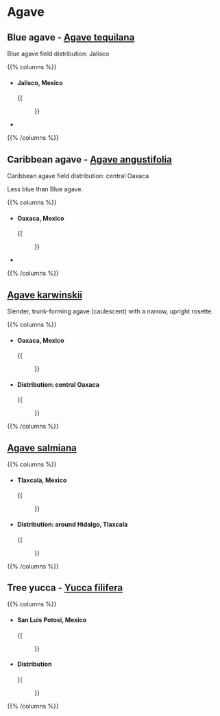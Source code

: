 # Agave

## Blue agave - [Agave tequilana](https://en.wikipedia.org/wiki/Blue_agave)

Blue agave field distribution: Jalisco

{{% columns %}}

- #### Jalisco, Mexico
  {{<figure src="blue-agave.png" caption="" class="img-lg" loading="lazy"
    link="https://www.google.com/maps/@20.204342,-104.244029,3a,85.3y,334.35h,88.49t/data=!3m5!1e1!3m3!1sELdDZpOd99uRnfIOM92evw!2e0!6shttps%3A%2F%2Fstreetviewpixels-pa.googleapis.com%2Fv1%2Fthumbnail%3Fw%3D900%26h%3D600%26panoid%3DELdDZpOd99uRnfIOM92evw%26cb_client%3Dmaps_sv.share%26yaw%3D334.3472965155825%26pitch%3D1.5105220317455519%26thumbfov%3D85?coh=235716&entry=tts" target="_blank">}}
- 

{{% /columns %}}

## Caribbean agave - [Agave angustifolia](https://en.wikipedia.org/wiki/Agave_angustifolia)

Caribbean agave field distribution: central Oaxaca

Less blue than Blue agave.

{{% columns %}}

- #### Oaxaca, Mexico
  {{<figure src="caribbean-agave.png" caption="" class="img-lg" loading="lazy"
    link="https://www.google.com/maps/@16.630227,-96.782902,3a,35.1y,127.46h,84.52t/data=!3m5!1e1!3m3!1sK1mqbuTpOqNZhq-44cjdjA!2e0!6shttps%3A%2F%2Fstreetviewpixels-pa.googleapis.com%2Fv1%2Fthumbnail%3Fw%3D900%26h%3D600%26panoid%3DK1mqbuTpOqNZhq-44cjdjA%26cb_client%3Dmaps_sv.share%26yaw%3D127.45903383879123%26pitch%3D5.481054856352998%26thumbfov%3D35?coh=235716&entry=tts" target="_blank">}}
- 

{{% /columns %}}

## [Agave karwinskii](https://de.wikipedia.org/wiki/Agave_karwinskii)

Slender, trunk-forming agave (caulescent) with a narrow, upright rosette.

{{% columns %}}

- #### Oaxaca, Mexico
  {{<figure src="agave-karwinskii.png" caption="" class="img-lg" loading="lazy"
    link="https://www.google.com/maps/@16.5377574,-96.7785594,3a,90y,351.41h,77.18t/data=!3m7!1e1!3m5!1sFvNr6GdnbBN3TK6c67Rnrw!2e0!6shttps:%2F%2Fstreetviewpixels-pa.googleapis.com%2Fv1%2Fthumbnail%3Fcb_client%3Dmaps_sv.tactile%26w%3D900%26h%3D600%26pitch%3D12.819575148378732%26panoid%3DFvNr6GdnbBN3TK6c67Rnrw%26yaw%3D351.4098007989656!7i16384!8i8192!5m1!1e4?entry=ttu&g_ep=EgoyMDI1MDkxMC4wIKXMDSoASAFQAw%3D%3D" target="_blank">}}
- #### Distribution: central Oaxaca
  {{<figure src="agave-karwinskii-dist.png" caption="" class="img-lg" loading="lazy"
   link="https://www.inaturalist.org/observations?subview=map&taxon_id=290846" target="_blank">}}

{{% /columns %}}

## [Agave salmiana](https://en.wikipedia.org/wiki/Agave_salmiana)

{{% columns %}}

- #### Tlaxcala, Mexico
  {{<figure src="agave-salmiana.png" caption="" class="img-lg" loading="lazy"
    link="https://www.google.com/maps/@19.63792,-98.277535,3a,52.0y,49.96h,85.61t/data=!3m5!1e1!3m3!1sDSMtmS3ut89B-vkqlGDKnA!2e0!6shttps%3A%2F%2Fstreetviewpixels-pa.googleapis.com%2Fv1%2Fthumbnail%3Fw%3D900%26h%3D600%26panoid%3DDSMtmS3ut89B-vkqlGDKnA%26cb_client%3Dmaps_sv.share%26yaw%3D49.955193909384064%26pitch%3D4.392086872079162%26thumbfov%3D52?coh=235716&entry=tts" target="_blank">}}
- #### Distribution: around Hidalgo, Tlaxcala
  {{<figure src="agave-salmiana-dist.png" caption="" class="img-lg" loading="lazy"
   link="https://www.inaturalist.org/observations?subview=map&taxon_id=204746" target="_blank">}}

{{% /columns %}}

## Tree yucca - [Yucca filifera](https://en.wikipedia.org/wiki/Yucca_filifera)

{{% columns %}}

- #### San Luis Potosi, Mexico
  {{<figure src="tree-yucca.png" caption="" class="img-lg" loading="lazy"
    link="https://www.google.com/maps/@22.972669,-100.948682,3a,86.3y,211.79h,89.33t/data=!3m5!1e1!3m3!1sU2KewmqvfmW4u3sIhN0n7w!2e0!6shttps%3A%2F%2Fstreetviewpixels-pa.googleapis.com%2Fv1%2Fthumbnail%3Fw%3D900%26h%3D600%26panoid%3DU2KewmqvfmW4u3sIhN0n7w%26cb_client%3Dmaps_sv.share%26yaw%3D211.78939997316414%26pitch%3D0.6703336279169747%26thumbfov%3D86?coh=235716&entry=tts" target="_blank">}}
- #### Distribution
  {{<figure src="tree-yucca-dist.png" caption="" class="img-lg" loading="lazy"
   link="https://www.inaturalist.org/observations?subview=map&taxon_id=290831" target="_blank">}}

{{% /columns %}}
